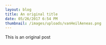 ```yaml
---
layout: blog
title: An original title
date: 05/26/2017 6:54 PM
thumbnail: /images/uploads/vanHeilAeneas.png
---
```

This is an original post
